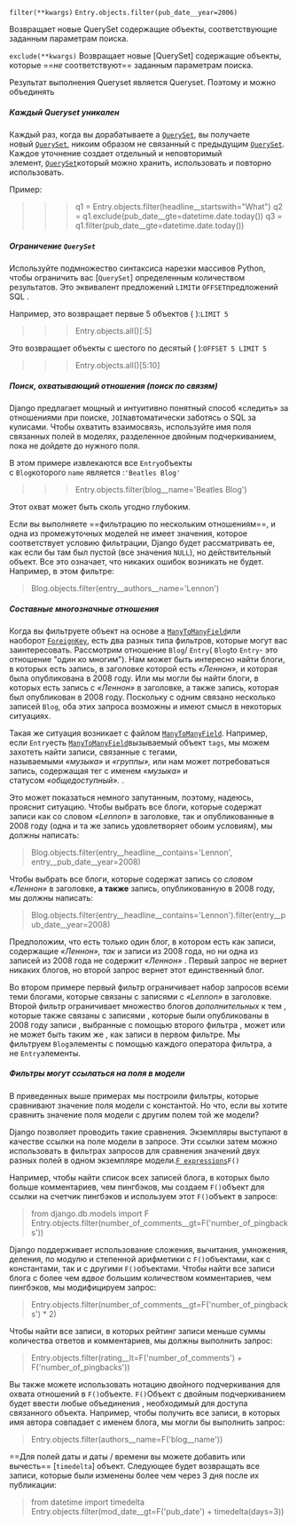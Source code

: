 `filter(**kwargs)`
`Entry.objects.filter(pub_date__year=2006)`

Возвращает новые QuerySet содержащие объекты, соответствующие заданным параметрам поиска.

`exclude(**kwargs)`
Возвращает новые [QuerySet] содержащие объекты, которые ==_не_ соответствуют== заданным параметрам поиска.

Результат выполнения Queryset является Queryset. Поэтому и можно объединять

##### Каждый Queryset уникален

Каждый раз, когда вы дорабатываете a [`QuerySet`](https://djangodoc.ru/3.2/ref/models/querysets/#django.db.models.query.QuerySet "django.db.models.query.QuerySet"), вы получаете новый [`QuerySet`](https://djangodoc.ru/3.2/ref/models/querysets/#django.db.models.query.QuerySet "django.db.models.query.QuerySet"), никоим образом не связанный с предыдущим [`QuerySet`](https://djangodoc.ru/3.2/ref/models/querysets/#django.db.models.query.QuerySet "django.db.models.query.QuerySet"). Каждое уточнение создает отдельный и неповторимый элемент, [`QuerySet`](https://djangodoc.ru/3.2/ref/models/querysets/#django.db.models.query.QuerySet "django.db.models.query.QuerySet")который можно хранить, использовать и повторно использовать.

Пример:

>>> q1 = Entry.objects.filter(headline__startswith="What")
>>> q2 = q1.exclude(pub_date__gte=datetime.date.today())
>>> q3 = q1.filter(pub_date__gte=datetime.date.today())

##### Ограничение `QuerySet`

Используйте подмножество синтаксиса нарезки массивов Python, чтобы ограничить вас [`QuerySet`] определенным количеством результатов. Это эквивалент предложений `LIMIT`и `OFFSET`предложений SQL .

Например, это возвращает первые 5 объектов ( ):`LIMIT 5`

>>> Entry.objects.all()[:5]

Это возвращает объекты с шестого по десятый ( ):`OFFSET 5 LIMIT 5`

>>> Entry.objects.all()[5:10]

##### Поиск, охватывающий отношения (поиск по связям)

Django предлагает мощный и интуитивно понятный способ «следить» за отношениями при поиске, `JOIN`автоматически заботясь о SQL за кулисами. Чтобы охватить взаимосвязь, используйте имя поля связанных полей в моделях, разделенное двойным подчеркиванием, пока не дойдете до нужного поля.

В этом примере извлекаются все `Entry`объекты с `Blog`которого `name` является :`'Beatles Blog'`

>>> Entry.objects.filter(blog__name='Beatles Blog')

Этот охват может быть сколь угодно глубоким.

Если вы выполняете ==фильтрацию по нескольким отношениям==, и одна из промежуточных моделей не имеет значения, которое соответствует условию фильтрации, Django будет рассматривать ее, как если бы там был пустой (все значения `NULL`), но действительный объект. Все это означает, что никаких ошибок возникать не будет. Например, в этом фильтре:

>Blog.objects.filter(entry__authors__name='Lennon')

##### Составные многозначные отношения
Когда вы фильтруете объект на основе a [`ManyToManyField`](https://djangodoc.ru/3.2/ref/models/fields/#django.db.models.ManyToManyField "django.db.models.ManyToManyField")или наоборот [`ForeignKey`](https://djangodoc.ru/3.2/ref/models/fields/#django.db.models.ForeignKey "django.db.models.ForeignKey"), есть два разных типа фильтров, которые могут вас заинтересовать. Рассмотрим отношение `Blog`/ `Entry`( `Blog`to `Entry`- это отношение "один ко многим"). Нам может быть интересно найти блоги, в которых есть запись, в заголовке которой есть _«Леннон»,_ и которая была опубликована в 2008 году. Или мы могли бы найти блоги, в которых есть запись с _«Леннон»_ в заголовке, а также запись, которая был опубликован в 2008 году. Поскольку с одним связано несколько записей `Blog`, оба этих запроса возможны и имеют смысл в некоторых ситуациях.

Такая же ситуация возникает с файлом [`ManyToManyField`](https://djangodoc.ru/3.2/ref/models/fields/#django.db.models.ManyToManyField "django.db.models.ManyToManyField"). Например, если `Entry`есть [`ManyToManyField`](https://djangodoc.ru/3.2/ref/models/fields/#django.db.models.ManyToManyField "django.db.models.ManyToManyField")вызываемый объект `tags`, мы можем захотеть найти записи, связанные с тегами, называемыми _«музыка»_ и _«группы»,_ или нам может потребоваться запись, содержащая тег с именем _«музыка»_ и статусом _«общедоступный»._ .

Это может показаться немного запутанным, поэтому, надеюсь, прояснит ситуацию. Чтобы выбрать все блоги, которые содержат записи как со словом _«Lennon»_ в заголовке, так и опубликованные в 2008 году (одна и та же запись удовлетворяет обоим условиям), мы должны написать:

>Blog.objects.filter(entry__headline__contains='Lennon', entry__pub_date__year=2008)

Чтобы выбрать все блоги, которые содержат запись со _словом «Леннон»_ в заголовке, **а также** запись, опубликованную в 2008 году, мы должны написать:

>Blog.objects.filter(entry__headline__contains='Lennon').filter(entry__pub_date__year=2008)

Предположим, что есть только один блог, в котором есть как записи, содержащие _«Леннон», так_ и записи из 2008 года, но ни одна из записей из 2008 года не содержит _«Леннон»_ . Первый запрос не вернет никаких блогов, но второй запрос вернет этот единственный блог.

Во втором примере первый фильтр ограничивает набор запросов всеми теми блогами, которые связаны с записями с _«Lennon»_ в заголовке. Второй фильтр ограничивает множество блогов _дополнительных_ к тем , которые также связаны с записями , которые были опубликованы в 2008 году записи , выбранные с помощью второго фильтра , может или не может быть таким же , как записи в первом фильтре. Мы фильтруем `Blog`элементы с помощью каждого оператора фильтра, а не `Entry`элементы.

##### Фильтры могут ссылаться на поля в модели 

В приведенных выше примерах мы построили фильтры, которые сравнивают значение поля модели с константой. Но что, если вы хотите сравнить значение поля модели с другим полем той же модели?

Django позволяет проводить такие сравнения. Экземпляры выступают в качестве ссылки на поле модели в запросе. Эти ссылки затем можно использовать в фильтрах запросов для сравнения значений двух разных полей в одном экземпляре модели.[`F expressions`](https://djangodoc.ru/3.2/ref/models/expressions/#django.db.models.F "django.db.models.F")`F()`

Например, чтобы найти список всех записей блога, в которых было больше комментариев, чем пингбэков, мы создаем `F()`объект для ссылки на счетчик пингбэков и используем этот `F()`объект в запросе:

>from django.db.models import F
> Entry.objects.filter(number_of_comments__gt=F('number_of_pingbacks'))

Django поддерживает использование сложения, вычитания, умножения, деления, по модулю и степенной арифметики с `F()`объектами, как с константами, так и с другими `F()`объектами. Чтобы найти все записи блога с более чем _вдвое_ большим количеством комментариев, чем пингбэков, мы модифицируем запрос:

> Entry.objects.filter(number_of_comments__gt=F('number_of_pingbacks') * 2)

Чтобы найти все записи, в которых рейтинг записи меньше суммы количества ответов и комментариев, мы должны выполнить запрос:

> Entry.objects.filter(rating__lt=F('number_of_comments') + F('number_of_pingbacks'))

Вы также можете использовать нотацию двойного подчеркивания для охвата отношений в `F()`объекте. `F()`Объект с двойным подчеркиванием будет ввести любые объединения , необходимый для доступа связанного объекта. Например, чтобы получить все записи, в которых имя автора совпадает с именем блога, мы могли бы выполнить запрос:

> Entry.objects.filter(authors__name=F('blog__name'))

==Для полей даты и даты / времени вы можете добавить или вычесть== [`timedelta`] объект. Следующее будет возвращать все записи, которые были изменены более чем через 3 дня после их публикации:

> from datetime import timedelta
> Entry.objects.filter(mod_date__gt=F('pub_date') + timedelta(days=3))